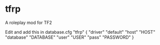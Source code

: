# tfrp
A roleplay mod for TF2

Edit and add this in database.cfg
"tfrp"
{
	"driver"			"default"
	"host"				"HOST"
	"database"		"DATABASE"
	"user"				"USER"
	"pass"				"PASSWORD"
}

